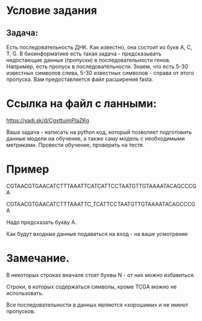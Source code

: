 # Условие задания

## Задача:
Есть последовательность ДНК. Как известно, она состоит из букв A, C, T, G. В биоинформатике есть такая задача - предсказывать недостающие данные (пропуски) в последовательности генов. Например, есть пропуск в последовательности. Знаем, что есть 5-30 известных символов слева, 5-30 известных символов - справа от этого пропуска. Вам предоставляется файл расширения fasta.

# Ссылка на файл с ланными:
https://yadi.sk/d/CgxttuimPIaZKg

Ваша задача - написать на python код, который позволяет подготовить данные модели на обучение, а также саму модель с необходимыми метриками. Провести обучение, проверить на тесте.
# Пример
CGTAACGTGAACATCTTTAAATTCATCATTCCTAATGTTGTAAAATACAGCCCGA

CGTAACGTGAACATCTTTAAATTC_TCATTCCTAATGTTGTAAAATACAGCCCGA

Надо предсказать букву A.

Как будут входные данные подаваться на вход - на ваше усмотрение

# Замечание.
В некоторых строках вначале стоят буквы N - от них можно избавиться.

Строки, в которых содержаться символы, кроме TCGA можно не использовать.

Все последовательности в данных являются «хорошими» и не имеют пропусков.
